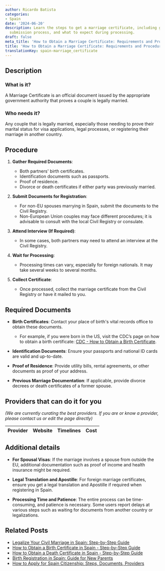 ```yaml
---
author: Ricardo Batista
categories:
- Spain
date: '2024-06-20'
description: Learn the steps to get a marriage certificate, including gathering documents,
  submission process, and what to expect during processing.
draft: false
meta_title: 'How to Obtain a Marriage Certificate: Requirements and Procedure'
title: 'How to Obtain a Marriage Certificate: Requirements and Procedure'
translationKey: spain-marriage_certificate
---
```


## Description
### What is it?
A Marriage Certificate is an official document issued by the appropriate government authority that proves a couple is legally married.

### Who needs it?
Any couple that is legally married, especially those needing to prove their marital status for visa applications, legal processes, or registering their marriage in another country.

## Procedure
1. **Gather Required Documents**:
   - Both partners' birth certificates.
   - Identification documents such as passports.
   - Proof of residence.
   - Divorce or death certificates if either party was previously married.
   
2. **Submit Documents for Registration**:
   - For non-EU spouses marrying in Spain, submit the documents to the Civil Registry.
   - Non-European Union couples may face different procedures; it is advisable to consult with the local Civil Registry or consulate.

3. **Attend Interview (If Required)**:
   - In some cases, both partners may need to attend an interview at the Civil Registry.

4. **Wait for Processing**:
   - Processing times can vary, especially for foreign nationals. It may take several weeks to several months.

5. **Collect Certificate**:
   - Once processed, collect the marriage certificate from the Civil Registry or have it mailed to you.

## Required Documents
- **Birth Certificates**:
  Contact your place of birth's vital records office to obtain these documents.
  - For example, if you were born in the US, visit the CDC’s page on how to obtain a birth certificate: [CDC - How to Obtain a Birth Certificate](https://www.cdc.gov/nchs/w2w/index.htm).

- **Identification Documents**:
  Ensure your passports and national ID cards are valid and up-to-date.

- **Proof of Residence**:
  Provide utility bills, rental agreements, or other documents as proof of your address.

- **Previous Marriage Documentation**:
  If applicable, provide divorce decrees or death certificates of a former spouse.

## Providers that can do it for you
_(We are currently curating the best providers. If you are or know a provider, please contact us or edit the page directly)_

| Provider        |     Website     |     Timelines    |       Cost      |
| --------------- | --------------- |  :-------------: | :-------------: |

## Additional details
- **For Spousal Visas**:
  If the marriage involves a spouse from outside the EU, additional documentation such as proof of income and health insurance might be required.

- **Legal Translation and Apostille**:
  For foreign marriage certificates, ensure you get a legal translation and Apostille if required when registering in Spain.

- **Processing Time and Patience**:
  The entire process can be time-consuming, and patience is necessary. Some users report delays at various steps such as waiting for documents from another country or legalizations.


## Related Posts

- [Legalize Your Civil Marriage in Spain: Step-by-Step Guide](https://tramitit.com/guides/spain/civil_marriage_application/)
- [How to Obtain a Birth Certificate in Spain - Step-by-Step Guide](https://tramitit.com/guides/spain/birth_certificate/)
- [How to Obtain a Death Certificate in Spain - Step-by-Step Guide](https://tramitit.com/guides/spain/death_certificate/)
- [Birth Registration in Spain: Guide for New Parents](https://tramitit.com/guides/spain/birth_registration/)
- [How to Apply for Spain Citizenship: Steps, Documents, Providers](https://tramitit.com/guides/spain/citizenship_application/)